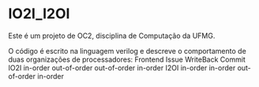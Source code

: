 # IO2I_I2OI

Este é um projeto de OC2, disciplina de Computação da UFMG. 

O código é escrito na linguagem verilog e descreve o comportamento de duas organizações de processadores:
	Frontend		Issue			WriteBack		Commit	
IO2I	in-order		out-of-order		out-of-order		in-order
I2OI	in-order		in-order		out-of-order		in-order


